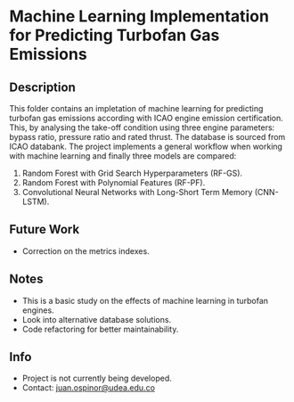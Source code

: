 # Machine Learning Implementation for Predicting Turbofan Gas Emissions

## Description
This folder contains an impletation of machine learning for predicting turbofan gas emissions according with ICAO engine emission certification. This, by analysing the take-off condition using three engine parameters: bypass ratio, pressure ratio and rated thrust. The database is sourced from ICAO databank. The project implements a general workflow when working with machine learning and finally three models are compared: 

1. Random Forest with Grid Search Hyperparameters (RF-GS).
2. Random Forest with Polynomial Features (RF-PF).
3. Convolutional Neural Networks with Long-Short Term Memory (CNN-LSTM).

## Future Work
- Correction on the metrics indexes.

## Notes
- This is a basic study on the effects of machine learning in turbofan engines.
- Look into alternative database solutions.
- Code refactoring for better maintainability.

## Info
- Project is not currently being developed.
- Contact: juan.ospinor@udea.edu.co
